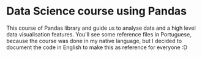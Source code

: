 # Data Science course using Pandas

This course of Pandas library and guide us to analyse data and a high level data visualisation features. You'll see some reference files in Portuguese, because the course was done in my native language, but I decided to document the code in English to make this as reference for everyone :D